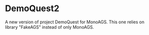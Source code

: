 # DemoQuest2
A new version of project DemoQuest for MonoAGS. This one relies on library "FakeAGS" instead of only MonoAGS.
